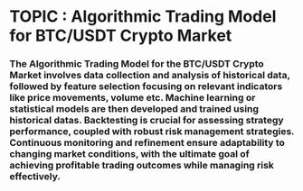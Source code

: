 <h1>TOPIC : Algorithmic Trading Model for BTC/USDT Crypto Market</h1>

<h3>The Algorithmic Trading Model for the BTC/USDT Crypto Market involves data collection and analysis of historical data, followed by feature selection focusing on relevant indicators like price movements, volume etc. Machine learning or statistical models are then developed and trained using historical datas. Backtesting is crucial for assessing strategy performance, coupled with robust risk management strategies.
  Continuous monitoring and refinement ensure adaptability to changing market conditions, with the ultimate goal of achieving profitable trading outcomes while managing risk effectively.</h3>
